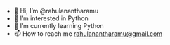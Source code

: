 - 👋 Hi, I’m @rahulanantharamu
- 👀 I’m interested in Python
- 🌱 I’m currently learning Python 
- 📫 How to reach me rahulanantharamu@gmail.com

<!---
rahulanantharamu/rahulanantharamu is a ✨ special ✨ repository because its `README.md` (this file) appears on your GitHub profile.
You can click the Preview link to take a look at your changes.
--->
